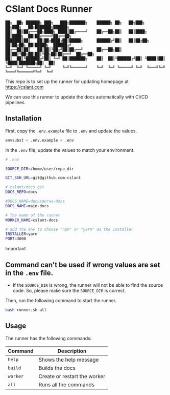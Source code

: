 # CSlant Docs Runner

```text
██╗  ██╗ ██████╗ ███╗   ███╗███████╗    ██████╗ ██╗   ██╗███╗   ██╗███╗   ██╗███████╗██████╗ 
██║  ██║██╔═══██╗████╗ ████║██╔════╝    ██╔══██╗██║   ██║████╗  ██║████╗  ██║██╔════╝██╔══██╗
███████║██║   ██║██╔████╔██║█████╗      ██████╔╝██║   ██║██╔██╗ ██║██╔██╗ ██║█████╗  ██████╔╝
██╔══██║██║   ██║██║╚██╔╝██║██╔══╝      ██╔══██╗██║   ██║██║╚██╗██║██║╚██╗██║██╔══╝  ██╔══██╗
██║  ██║╚██████╔╝██║ ╚═╝ ██║███████╗    ██║  ██║╚██████╔╝██║ ╚████║██║ ╚████║███████╗██║  ██║
╚═╝  ╚═╝ ╚═════╝ ╚═╝     ╚═╝╚══════╝    ╚═╝  ╚═╝ ╚═════╝ ╚═╝  ╚═══╝╚═╝  ╚═══╝╚══════╝╚═╝  ╚═╝
```

This repo is to set up the runner for updating homepage at https://cslant.com

We can use this runner to update the docs automatically with CI/CD pipelines.

## Installation

First, copy the `.env.example` file to `.env` and update the values.

```bash
envsubst < .env.example > .env
```

In the `.env` file, update the values to match your environment.

```bash
# .env

SOURCE_DIR=/home/user/repo_dir

GIT_SSH_URL=git@github.com:cslant

# cslant/docs.git
DOCS_REPO=docs

#DOCS_NAME=docusaurus-docs
DOCS_NAME=main-docs

# The name of the runner
WORKER_NAME=cslant-docs

# add the env to choose "npm" or "yarn" as the installer
INSTALLER=yarn
PORT=3000
```

> [!IMPORTANT]
> ## Command can't be used if wrong values are set in the `.env` file.
> * If the `SOURCE_DIR` is wrong, the runner will not be able to find the source code. So, please make sure the `SOURCE_DIR` is correct.

Then, run the following command to start the runner.

```bash
bash runner.sh all
```

## Usage

The runner has the following commands:

| Command  | Description                  |
|----------|------------------------------|
| `help`   | Shows the help message       |
| `build`  | Builds the docs              |
| `worker` | Create or restart the worker |
| `all`    | Runs all the commands        |

